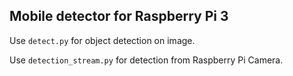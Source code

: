 ## Mobile detector for Raspberry Pi 3

Use `detect.py` for object detection on image.

Use `detection_stream.py` for detection from Raspberry Pi Camera.
